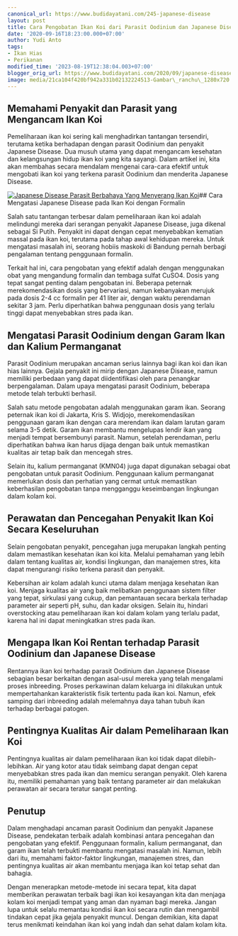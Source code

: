 ```yaml
---
canonical_url: https://www.budidayatani.com/245-japanese-disease
layout: post
title: Cara Pengobatan Ikan Koi dari Parasit Oodinium dan Japanese Disease
date: '2020-09-16T18:23:00.000+07:00'
author: Yudi Anto
tags:
- Ikan Hias
- Perikanan
modified_time: '2023-08-19T12:38:04.003+07:00'
blogger_orig_url: https://www.budidayatani.com/2020/09/japanese-disease-parasit-berbahaya-yang.html
image: media/21ca104f420bf942a331b02132224513-Gambar\_ranchu\_1280x720.jpg
---
```

## Memahami Penyakit dan Parasit yang Mengancam Ikan Koi

Pemeliharaan ikan koi sering kali menghadirkan tantangan tersendiri, terutama ketika berhadapan dengan parasit Oodinium dan penyakit Japanese Disease. Dua musuh utama yang dapat mengancam kesehatan dan kelangsungan hidup ikan koi yang kita sayangi. Dalam artikel ini, kita akan membahas secara mendalam mengenai cara-cara efektif untuk mengobati ikan koi yang terkena parasit Oodinium dan menderita Japanese Disease.

[![Japanese Disease Parasit Berbahaya Yang Menyerang Ikan Koi](https://blogger.googleusercontent.com/img/b/R29vZ2xl/AVvXsEgXpxa_J9pbNnvHdYh_PSbRNP4QpIUCjnO_MJU8HTclG7fItAs2eEUL7JbJHRhjn83BmQ3RY_skSwurAXQMGsQTHHOC824Gb0V0ozDZjuKXB2znATsSOFQ784k5V--BOVkSqKKfc8DxPe66-t4JjnJat-EDrrjlDqw61sngb4oOM82HKl3rw_pkcz8AXVg5/w640-h361/Gambar_ranchu_1280x720.jpg)](https://blogger.googleusercontent.com/img/b/R29vZ2xl/AVvXsEgXpxa_J9pbNnvHdYh_PSbRNP4QpIUCjnO_MJU8HTclG7fItAs2eEUL7JbJHRhjn83BmQ3RY_skSwurAXQMGsQTHHOC824Gb0V0ozDZjuKXB2znATsSOFQ784k5V--BOVkSqKKfc8DxPe66-t4JjnJat-EDrrjlDqw61sngb4oOM82HKl3rw_pkcz8AXVg5/s213/Gambar_ranchu_1280x720.jpg)## Cara Mengatasi Japanese Disease pada Ikan Koi dengan Formalin

Salah satu tantangan terbesar dalam pemeliharaan ikan koi adalah melindungi mereka dari serangan penyakit Japanese Disease, juga dikenal sebagai Si Putih. Penyakit ini dapat dengan cepat menyebabkan kematian massal pada ikan koi, terutama pada tahap awal kehidupan mereka. Untuk mengatasi masalah ini, seorang hobiis maskoki di Bandung pernah berbagi pengalaman tentang penggunaan formalin.

Terkait hal ini, cara pengobatan yang efektif adalah dengan menggunakan obat yang mengandung formalin dan tembaga sulfat CuSO4. Dosis yang tepat sangat penting dalam pengobatan ini. Beberapa peternak merekomendasikan dosis yang bervariasi, namun kebanyakan merujuk pada dosis 2-4 cc formalin per 41 liter air, dengan waktu perendaman sekitar 3 jam. Perlu diperhatikan bahwa penggunaan dosis yang terlalu tinggi dapat menyebabkan stres pada ikan.

## Mengatasi Parasit Oodinium dengan Garam Ikan dan Kalium Permanganat

Parasit Oodinium merupakan ancaman serius lainnya bagi ikan koi dan ikan hias lainnya. Gejala penyakit ini mirip dengan Japanese Disease, namun memiliki perbedaan yang dapat diidentifikasi oleh para penangkar berpengalaman. Dalam upaya mengatasi parasit Oodinium, beberapa metode telah terbukti berhasil.

Salah satu metode pengobatan adalah menggunakan garam ikan. Seorang peternak ikan koi di Jakarta, Kris S. Widjojo, merekomendasikan penggunaan garam ikan dengan cara merendam ikan dalam larutan garam selama 3-5 detik. Garam ikan membantu mengelupas lendir ikan yang menjadi tempat bersembunyi parasit. Namun, setelah perendaman, perlu diperhatikan bahwa ikan harus dijaga dengan baik untuk memastikan kualitas air tetap baik dan mencegah stres.

Selain itu, kalium permanganat (KMN04) juga dapat digunakan sebagai obat pengobatan untuk parasit Oodinium. Penggunaan kalium permanganat memerlukan dosis dan perhatian yang cermat untuk memastikan keberhasilan pengobatan tanpa mengganggu keseimbangan lingkungan dalam kolam koi.

## Perawatan dan Pencegahan Penyakit Ikan Koi Secara Keseluruhan

Selain pengobatan penyakit, pencegahan juga merupakan langkah penting dalam memastikan kesehatan ikan koi kita. Melalui pemahaman yang lebih dalam tentang kualitas air, kondisi lingkungan, dan manajemen stres, kita dapat mengurangi risiko terkena parasit dan penyakit.

Kebersihan air kolam adalah kunci utama dalam menjaga kesehatan ikan koi. Menjaga kualitas air yang baik melibatkan penggunaan sistem filter yang tepat, sirkulasi yang cukup, dan pemantauan secara berkala terhadap parameter air seperti pH, suhu, dan kadar oksigen. Selain itu, hindari overstocking atau pemeliharaan ikan koi dalam kolam yang terlalu padat, karena hal ini dapat meningkatkan stres pada ikan.

## Mengapa Ikan Koi Rentan terhadap Parasit Oodinium dan Japanese Disease

Rentannya ikan koi terhadap parasit Oodinium dan Japanese Disease sebagian besar berkaitan dengan asal-usul mereka yang telah mengalami proses inbreeding. Proses perkawinan dalam keluarga ini dilakukan untuk mempertahankan karakteristik fisik tertentu pada ikan koi. Namun, efek samping dari inbreeding adalah melemahnya daya tahan tubuh ikan terhadap berbagai patogen.

## Pentingnya Kualitas Air dalam Pemeliharaan Ikan Koi

Pentingnya kualitas air dalam pemeliharaan ikan koi tidak dapat dilebih-lebihkan. Air yang kotor atau tidak seimbang dapat dengan cepat menyebabkan stres pada ikan dan memicu serangan penyakit. Oleh karena itu, memiliki pemahaman yang baik tentang parameter air dan melakukan perawatan air secara teratur sangat penting.

## Penutup

Dalam menghadapi ancaman parasit Oodinium dan penyakit Japanese Disease, pendekatan terbaik adalah kombinasi antara pencegahan dan pengobatan yang efektif. Penggunaan formalin, kalium permanganat, dan garam ikan telah terbukti membantu mengatasi masalah ini. Namun, lebih dari itu, memahami faktor-faktor lingkungan, manajemen stres, dan pentingnya kualitas air akan membantu menjaga ikan koi tetap sehat dan bahagia.

Dengan menerapkan metode-metode ini secara tepat, kita dapat memberikan perawatan terbaik bagi ikan koi kesayangan kita dan menjaga kolam koi menjadi tempat yang aman dan nyaman bagi mereka. Jangan lupa untuk selalu memantau kondisi ikan koi secara rutin dan mengambil tindakan cepat jika gejala penyakit muncul. Dengan demikian, kita dapat terus menikmati keindahan ikan koi yang indah dan sehat dalam kolam kita.

